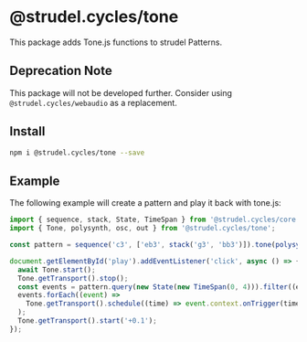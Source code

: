 # @strudel.cycles/tone

This package adds Tone.js functions to strudel Patterns.

## Deprecation Note

This package will not be developed further. Consider using `@strudel.cycles/webaudio` as a replacement.

## Install

```sh
npm i @strudel.cycles/tone --save
```

## Example

The following example will create a pattern and play it back with tone.js:

```js
import { sequence, stack, State, TimeSpan } from '@strudel.cycles/core';
import { Tone, polysynth, osc, out } from '@strudel.cycles/tone';

const pattern = sequence('c3', ['eb3', stack('g3', 'bb3')]).tone(polysynth().set(osc('sawtooth4')).chain(out()));

document.getElementById('play').addEventListener('click', async () => {
  await Tone.start();
  Tone.getTransport().stop();
  const events = pattern.query(new State(new TimeSpan(0, 4))).filter((e) => e.whole.begin.equals(e.part.begin));
  events.forEach((event) =>
    Tone.getTransport().schedule((time) => event.context.onTrigger(time, event), event.whole.begin.valueOf()),
  );
  Tone.getTransport().start('+0.1');
});
```
